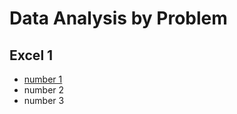 # Data Analysis by Problem

## Excel 1
- [number 1](https://github.com/DGKimGitHub/Data-Analysis-and-Visualization-Problem-Solving/tree/master/1.Excel/README.md)
- number 2
- number 3
